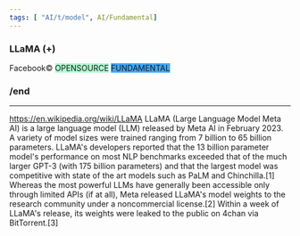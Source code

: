 ```yaml
---
tags: [ "AI/t/model", AI/Fundamental]
---
```


### LLaMA (+)
Facebook©
<span style="background:#affad1">OPENSOURCE</span>
<span style="background:#40a9ff">FUNDAMENTAL</span>
### /end



----

https://en.wikipedia.org/wiki/LLaMA
LLaMA (Large Language Model Meta AI) is a large language model (LLM) released by Meta AI in February 2023. A variety of model sizes were trained ranging from 7 billion to 65 billion parameters. LLaMA's developers reported that the 13 billion parameter model's performance on most NLP benchmarks exceeded that of the much larger GPT-3 (with 175 billion parameters) and that the largest model was competitive with state of the art models such as PaLM and Chinchilla.[1] Whereas the most powerful LLMs have generally been accessible only through limited APIs (if at all), Meta released LLaMA's model weights to the research community under a noncommercial license.[2] Within a week of LLaMA's release, its weights were leaked to the public on 4chan via BitTorrent.[3]
